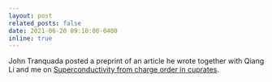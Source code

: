 ```yaml
---
layout: post
related_posts: false
date: 2021-06-20 09:10:00-0400
inline: true
---
```


John Tranquada posted a preprint of an article he wrote together with Qiang Li and me on [Superconductivity from charge order in cuprates](/publications/#Tranquada2021superconductivity).
